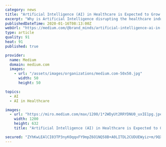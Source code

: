```yaml
---
category: news
title: "Artificial Intelligence (AI) in Healthcare is Expected to Grow to $36.1 billion by 2025"
excerpt: "Why is Artificial Intelligence disrupting the healthcare industry? The reasons Artificial Intelligence is changing healthcare are quite obvious. AI is quicker and better than human doctors ..."
publishedDateTime: 2020-01-16T08:13:00Z
webUrl: "https://medium.com/@brand_minds/artificial-intelligence-ai-in-healthcare-is-expected-to-grow-to-36-1-billion-by-2025-1e2f70b0ca1"
type: article
quality: 91
heat: 91
published: true

provider:
  name: Medium
  domain: medium.com
  images:
    - url: "/assets/images/organizations/medium.com-50x50.jpg"
      width: 50
      height: 50

topics:
  - AI
  - AI in Healthcare

images:
  - url: "https://miro.medium.com/max/1200/1*2WDyUt2RRYDNU0_uxIE1pg.jpeg"
    width: 1200
    height: 632
    title: "Artificial Intelligence (AI) in Healthcare is Expected to Grow to $36.1 billion by 2025"

secured: "ZYhKwLEAlCI03TP3nyKOqqxFY9mpZ6O1NQ58B+A0LITDL2CUDUEWyiz+m/9QXjOMwrQZIrJtJ0QvEJyQQgk/JudDv8mYzoI4lENtMa2ZFt1yM807Rvk3Nk4hVQ5PK308P85JLD3VeM8bsow0yuyh+I/mEo5+aHiVkjt1RCEoxTlU1xHgYn3w/gjrtK1QrKShJUCsVmBqnZocG8g9d/3qk1vGOrUcyDVmsdT2L60G+utrNcEb8WyYx5IkQfm139nL4jaSugN0ijtEEUmfvz5UgwSbf5QzhUCP40CUWaCD2miO1BIRuSWahBrob/RctlCa;IIROkah4TRoydJbVdv15aQ=="
---
```


